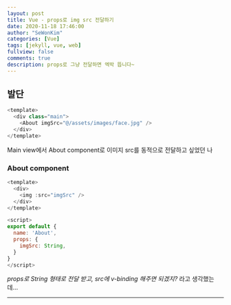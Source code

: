 ```yaml
---
layout: post
title: Vue - props로 img src 전달하기
date: 2020-11-18 17:46:00
author: "SeWonKim"
categories: [Vue]
tags: [jekyll, vue, web]
fullview: false
comments: true
description: props로 그냥 전달하면 엑박 뜹니다~
---
```


## 발단

```javascript
<template>
  <div class="main">
    <About imgSrc="@/assets/images/face.jpg" />
  </div>
</template>
```

Main view에서 About component로 이미지 src를 동적으로 전달하고 싶었던 나

### About component

```javascript
<template>
  <div>
    <img :src="imgSrc" />
  </div>
</template>

<script>
export default {
  name: 'About',
  props: {
    imgSrc: String,
  }
}
</script>
```

_props로 String 형태로 전달 받고, src에 v-binding 해주면 되겠지?_ 라고 생각했는데...

---
